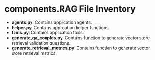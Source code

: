 # components.RAG File Inventory


- **agents.py**: Contains application agents.
- **helper.py**: Contains application helper functions. 
- **tools.py**: Contains application tools. 
- **generate_qa_couples.py**: Contains function to generate vector store retrieval validation questions.
- **generate_retrieval_metrics.py**: Contains function to generate vector store retrieval metrics.
